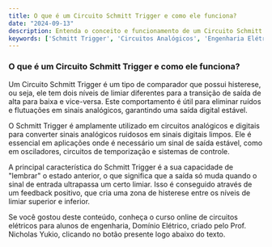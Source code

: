 ```yaml
---
title: O que é um Circuito Schmitt Trigger e como ele funciona?
date: "2024-09-13"
description: Entenda o conceito e funcionamento de um Circuito Schmitt Trigger no contexto de circuitos analógicos.
keywords: ['Schmitt Trigger', 'Circuitos Analógicos', 'Engenharia Elétrica']
---
```


### O que é um Circuito Schmitt Trigger e como ele funciona?

Um Circuito Schmitt Trigger é um tipo de comparador que possui histerese, ou seja, ele tem dois níveis de limiar diferentes para a transição de saída de alta para baixa e vice-versa. Este comportamento é útil para eliminar ruídos e flutuações em sinais analógicos, garantindo uma saída digital estável.

O Schmitt Trigger é amplamente utilizado em circuitos analógicos e digitais para converter sinais analógicos ruidosos em sinais digitais limpos. Ele é essencial em aplicações onde é necessário um sinal de saída estável, como em osciladores, circuitos de temporização e sistemas de controle.

A principal característica do Schmitt Trigger é a sua capacidade de "lembrar" o estado anterior, o que significa que a saída só muda quando o sinal de entrada ultrapassa um certo limiar. Isso é conseguido através de um feedback positivo, que cria uma zona de histerese entre os níveis de limiar superior e inferior.

Se você gostou deste conteúdo, conheça o curso online de circuitos elétricos para alunos de engenharia, Domínio Elétrico, criado pelo Prof. Nicholas Yukio, clicando no botão presente logo abaixo do texto.